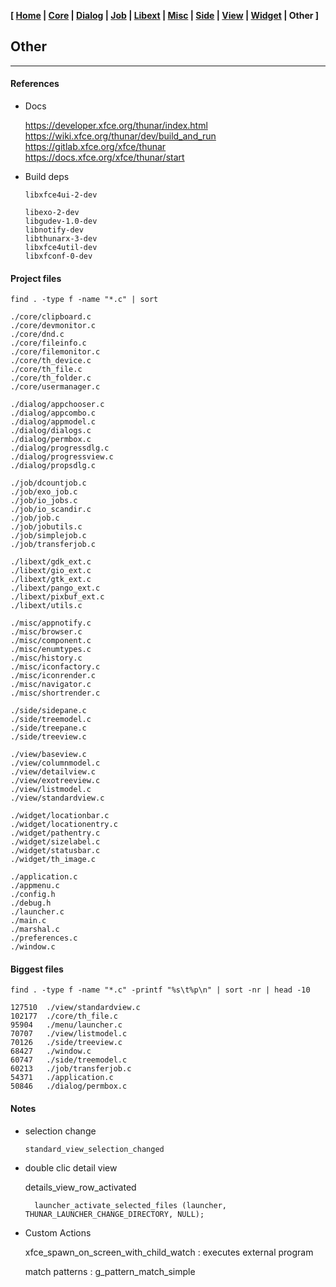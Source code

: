 **[ [Home](00-Home.html) | [Core](01-Core.html) | [Dialog](02-Dialog.html) | [Job](03-Job.html) | [Libext](04-Libext.html) | [Misc](05-Misc.html) | [Side](06-Side.html) | [View](07-View.html) | [Widget](08-Widget.html) | Other ]**

## Other

---

#### References

* Docs
    
    https://developer.xfce.org/thunar/index.html  
    https://wiki.xfce.org/thunar/dev/build_and_run  
    https://gitlab.xfce.org/xfce/thunar  
    https://docs.xfce.org/xfce/thunar/start  

* Build deps
    
    ```
    libxfce4ui-2-dev
    
    libexo-2-dev
    libgudev-1.0-dev
    libnotify-dev
    libthunarx-3-dev
    libxfce4util-dev
    libxfconf-0-dev
    ```


#### Project files

```
find . -type f -name "*.c" | sort

./core/clipboard.c
./core/devmonitor.c
./core/dnd.c
./core/fileinfo.c
./core/filemonitor.c
./core/th_device.c
./core/th_file.c
./core/th_folder.c
./core/usermanager.c

./dialog/appchooser.c
./dialog/appcombo.c
./dialog/appmodel.c
./dialog/dialogs.c
./dialog/permbox.c
./dialog/progressdlg.c
./dialog/progressview.c
./dialog/propsdlg.c

./job/dcountjob.c
./job/exo_job.c
./job/io_jobs.c
./job/io_scandir.c
./job/job.c
./job/jobutils.c
./job/simplejob.c
./job/transferjob.c

./libext/gdk_ext.c
./libext/gio_ext.c
./libext/gtk_ext.c
./libext/pango_ext.c
./libext/pixbuf_ext.c
./libext/utils.c

./misc/appnotify.c
./misc/browser.c
./misc/component.c
./misc/enumtypes.c
./misc/history.c
./misc/iconfactory.c
./misc/iconrender.c
./misc/navigator.c
./misc/shortrender.c

./side/sidepane.c
./side/treemodel.c
./side/treepane.c
./side/treeview.c

./view/baseview.c
./view/columnmodel.c
./view/detailview.c
./view/exotreeview.c
./view/listmodel.c
./view/standardview.c

./widget/locationbar.c
./widget/locationentry.c
./widget/pathentry.c
./widget/sizelabel.c
./widget/statusbar.c
./widget/th_image.c

./application.c
./appmenu.c
./config.h
./debug.h
./launcher.c
./main.c
./marshal.c
./preferences.c
./window.c
```


#### Biggest files

```
find . -type f -name "*.c" -printf "%s\t%p\n" | sort -nr | head -10

127510	./view/standardview.c
102177	./core/th_file.c
95904	./menu/launcher.c
70707	./view/listmodel.c
70126	./side/treeview.c
68427	./window.c
60747	./side/treemodel.c
60213	./job/transferjob.c
54371	./application.c
50846	./dialog/permbox.c
```


#### Notes

* selection change
    
    `standard_view_selection_changed`

* double clic detail view

    details_view_row_activated

        launcher_activate_selected_files (launcher, THUNAR_LAUNCHER_CHANGE_DIRECTORY, NULL);

* Custom Actions

    xfce_spawn_on_screen_with_child_watch : executes external program

    match patterns : g_pattern_match_simple

<br>
<br>
<br>


